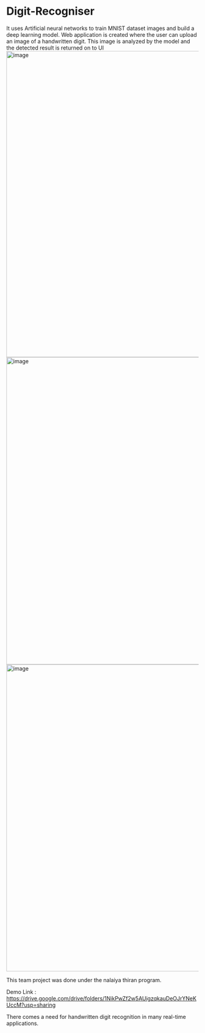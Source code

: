 # Digit-Recogniser
It uses Artificial neural networks to train MNIST dataset images and build a deep learning model. Web application is created where the user can upload an image of a handwritten digit. This image is analyzed by the model and the detected result is returned on to UI
<img width="800" alt="image" src="https://user-images.githubusercontent.com/68988574/209631005-65733393-07e1-4e5f-b654-1b98a81a072e.png">
<br>
<img width="803" alt="image" src="https://user-images.githubusercontent.com/68988574/209630816-be720129-9826-4132-9f56-ea2408a36641.png">
<br>
<img width="802" alt="image" src="https://user-images.githubusercontent.com/68988574/209630878-a7fafbaf-c6b4-4f8f-8a4e-d63b85147541.png">

This team project was done under the nalaiya thiran program.

Demo Link : https://drive.google.com/drive/folders/1NikPwZf2w5AUigzqkauDeOJrYNeKUccM?usp=sharing

There comes a need for handwritten digit recognition in many real-time applications.
